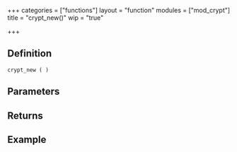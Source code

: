 +++
categories = ["functions"]
layout = "function"
modules = ["mod_crypt"]
title = "crypt_new()"
wip = "true"

+++

## Definition

    crypt_new ( )

## Parameters

## Returns

## Example

```
```
